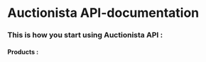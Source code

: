 # Auctionista API-documentation

### This is how you start using Auctionista API :
#### Products : 



